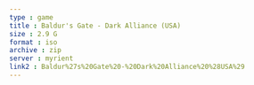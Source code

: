 ```yaml
---
type : game
title : Baldur's Gate - Dark Alliance (USA)
size : 2.9 G
format : iso
archive : zip
server : myrient
link2 : Baldur%27s%20Gate%20-%20Dark%20Alliance%20%28USA%29
---
```


